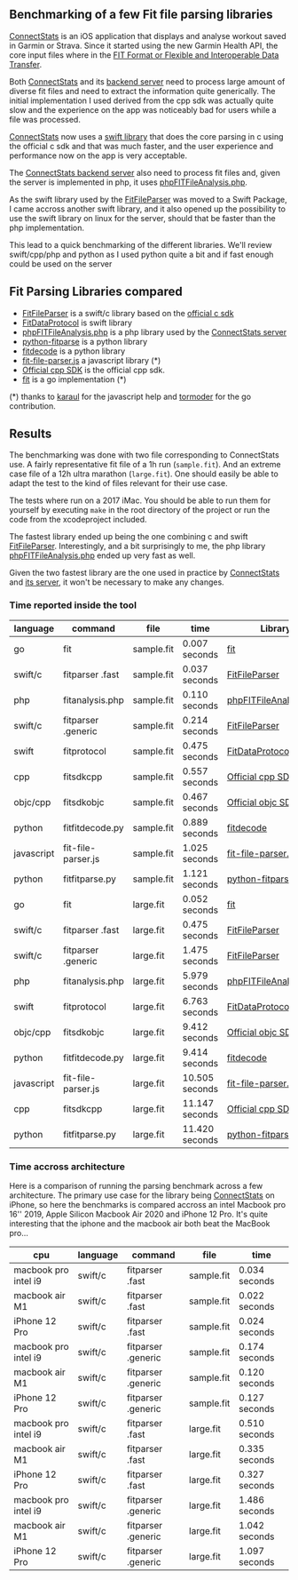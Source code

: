 ## Benchmarking of a few Fit file parsing libraries

[ConnectStats](https://github.com/roznet/connectstats) is an iOS application that displays and analyse workout saved in Garmin or Strava. Since it started using the new Garmin Health API, the core input files where in the [FIT Format or Flexible and Interoperable Data Transfer](https://developer.garmin.com/fit/overview/).

Both [ConnectStats](https://github.com/roznet/connectstats) and its [backend server](https://github.com/roznet/connectstats_server) need to process large amount of diverse fit files and need to extract the information quite generically. The initial implementation I used derived from the cpp sdk was actually quite slow and the experience on the app was noticeably bad for users while a file was processed.

[ConnectStats](https://github.com/roznet/connectstats) now uses a [swift library](https://github.com/roznet/FitFileParser) that does the core parsing in c using the official c sdk and that was much faster, and the user experience and performance now on the app is very acceptable.

The [ConnectStats backend server](https://github.com/roznet/connectstats_server) also need to process fit files and, given the server is implemented in php, it uses [phpFITFileAnalysis.php](https://github.com/adriangibbons/php-fit-file-analysis). 

As the swift library used by the [FitFileParser](https://github.com/roznet/FitFileParser) was moved to a Swift Package, I came accross another swift library, and it also opened up the possibility to use the swift library on linux for the server, should that be faster than the php implementation. 

This lead to a quick benchmarking of the different libraries. We'll review swift/cpp/php and python as I used python quite a bit and if fast enough could be used on the server

## Fit Parsing Libraries compared

- [FitFileParser](https://github.com/roznet/FitFileParser) is a swift/c library based on the [official c sdk](https://developer.garmin.com/fit/example-projects/c/)
- [FitDataProtocol](https://github.com/FitnessKit/FitDataProtocol) is swift library
- [phpFITFileAnalysis.php](https://github.com/adriangibbons/php-fit-file-analysis) is a php library used by the [ConnectStats server](https://github.com/roznet/connectstats_server)
- [python-fitparse](https://github.com/dtcooper/python-fitparse) is a python library
- [fitdecode](https://github.com/polyvertex/fitdecode) is a python library
- [fit-file-parser.js](https://github.com/jimmykane/fit-parser) a javascript library (*)
- [Official cpp SDK](https://developer.garmin.com/fit/example-projects/cpp/) is the official cpp sdk.
- [fit](https://github.com/tormoder/fit) is a go implementation (*)

(*) thanks to [karaul](https://github.com/karaul/fitplotter) for the javascript help and [tormoder](https://github.com/tormoder/fit) for the go contribution.


## Results

The benchmarking was done with two file corresponding to ConnectStats use. A fairly representative fit file of a 1h run (`sample.fit`). And an extreme case file of a 12h ultra marathon (`large.fit`). One should easily be able to adapt the test to the kind of files relevant for their use case.

The tests where run on a 2017 iMac. You should be able to run them for yourself by executing `make` in the root directory of the project or run the code from the xcodeproject included.

The fastest library ended up being the one combining c and swift [FitFileParser](https://github.com/roznet/FitFileParser). 
Interestingly, and a bit surprisingly to me, the php library [phpFITFileAnalysis.php](https://github.com/adriangibbons/php-fit-file-analysis) ended up very fast as well. 

Given the two fastest library are the one used in practice by [ConnectStats](https://github.com/roznet/connectstats) and [its server](https://github.com/roznet/connectstats_server), it won't be necessary to make any changes.

### Time reported inside the tool

| language   | command            | file       | time           | Library                                                                          |
|------------|--------------------|------------|----------------|----------------------------------------------------------------------------------|
| go         | fit                | sample.fit | 0.007 seconds  | [fit](https://github.com/tormoder/fit)                                           |
| swift/c    | fitparser .fast    | sample.fit | 0.037 seconds  | [FitFileParser](https://github.com/roznet/FitFileParser)                         |
| php        | fitanalysis.php    | sample.fit | 0.110 seconds  | [phpFITFileAnalysis.php](https://github.com/adriangibbons/php-fit-file-analysis) |
| swift/c    | fitparser .generic | sample.fit | 0.214 seconds  | [FitFileParser](https://github.com/roznet/FitFileParser)                         |
| swift      | fitprotocol        | sample.fit | 0.475 seconds  | [FitDataProtocol](https://github.com/FitnessKit/FitDataProtocol)                 |
| cpp        | fitsdkcpp          | sample.fit | 0.557 seconds  | [Official cpp SDK](https://developer.garmin.com/fit/example-projects/cpp/)       |
| objc/cpp   | fitsdkobjc         | sample.fit | 0.467 seconds  | [Official objc SDK](https://developer.garmin.com/fit/example-projects/objc/)     |
| python     | fitfitdecode.py    | sample.fit | 0.889 seconds  | [fitdecode](https://github.com/polyvertex/fitdecode)                             |
| javascript | fit-file-parser.js | sample.fit | 1.025 seconds  | [fit-file-parser.js](https://github.com/jimmykane/fit-parser)                    |
| python     | fitfitparse.py     | sample.fit | 1.121 seconds  | [python-fitparse](https://github.com/dtcooper/python-fitparse)                   |
| go         | fit                | large.fit  | 0.052 seconds  | [fit](https://github.com/tormoder/fit)                                           |
| swift/c    | fitparser .fast    | large.fit  | 0.475 seconds  | [FitFileParser](https://github.com/roznet/FitFileParser)                         |
| swift/c    | fitparser .generic | large.fit  | 1.475 seconds  | [FitFileParser](https://github.com/roznet/FitFileParser)                         |
| php        | fitanalysis.php    | large.fit  | 5.979 seconds  | [phpFITFileAnalysis.php](https://github.com/adriangibbons/php-fit-file-analysis) |
| swift      | fitprotocol        | large.fit  | 6.763 seconds  | [FitDataProtocol](https://github.com/FitnessKit/FitDataProtocol)                 |
| objc/cpp   | fitsdkobjc         | large.fit  | 9.412 seconds  | [Official objc SDK](https://developer.garmin.com/fit/example-projects/objc/)     |
| python     | fitfitdecode.py    | large.fit  | 9.414 seconds  | [fitdecode](https://github.com/polyvertex/fitdecode)                             |
| javascript | fit-file-parser.js | large.fit  | 10.505 seconds | [fit-file-parser.js](https://github.com/jimmykane/fit-parser)                    |
| cpp        | fitsdkcpp          | large.fit  | 11.147 seconds | [Official cpp SDK](https://developer.garmin.com/fit/example-projects/cpp/)       |
| python     | fitfitparse.py     | large.fit  | 11.420 seconds | [python-fitparse](https://github.com/dtcooper/python-fitparse)                   |


### Time accross architecture

Here is a comparison of running the parsing benchmark across a few architecture. The primary use case for the library being [ConnectStats](https://github.com/roznet/connectstats) on iPhone, so here the benchmarks is compared accross an intel Macbook pro 16'' 2019, Apple Silicon Macbook Air 2020 and iPhone 12 Pro. It's quite interesting that the iphone and the macbook air both beat the MacBook pro...

| cpu                  | language | command            | file       | time          |
|----------------------|----------|--------------------|------------|---------------|
| macbook pro intel i9 | swift/c  | fitparser .fast    | sample.fit | 0.034 seconds |
| macbook air M1       | swift/c  | fitparser .fast    | sample.fit | 0.022 seconds |
| iPhone 12 Pro        | swift/c  | fitparser .fast    | sample.fit | 0.024 seconds |
| macbook pro intel i9 | swift/c  | fitparser .generic | sample.fit | 0.174 seconds |
| macbook air M1       | swift/c  | fitparser .generic | sample.fit | 0.120 seconds |
| iPhone 12 Pro        | swift/c  | fitparser .generic | sample.fit | 0.127 seconds |
| macbook pro intel i9 | swift/c  | fitparser .fast    | large.fit  | 0.510 seconds |
| macbook air M1       | swift/c  | fitparser .fast    | large.fit  | 0.335 seconds |
| iPhone 12 Pro        | swift/c  | fitparser .fast    | large.fit  | 0.327 seconds |
| macbook pro intel i9 | swift/c  | fitparser .generic | large.fit  | 1.486 seconds |
| macbook air M1       | swift/c  | fitparser .generic | large.fit  | 1.042 seconds |
| iPhone 12 Pro        | swift/c  | fitparser .generic | large.fit  | 1.097 seconds |


